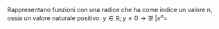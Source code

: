 Rappresentano funzioni con una radice che ha come indice un valore n, ossia un valore naturale positivo.
$y\in \mathbb{R};y\geq0\to \exists! \; | x^n =$